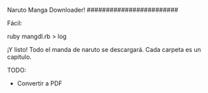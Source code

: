 Naruto Manga Downloader!
########################

Fácil:

ruby mangdl.rb > log

¡Y listo! Todo el manda de naruto se descargará. Cada carpeta es un capítulo.

TODO:

- Convertir a PDF
